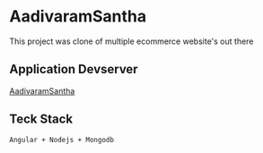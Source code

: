 # AadivaramSantha

This project was clone of multiple ecommerce website's out there

## Application Devserver 

[AadivaramSantha](https://shivaji33.github.io/e-commerce-UI/home)

## Teck Stack
`Angular + Nodejs + Mongodb`

